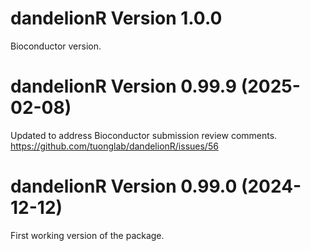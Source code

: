 # dandelionR Version 1.0.0

Bioconductor version.

# dandelionR Version 0.99.9 (2025-02-08)

Updated to address Bioconductor submission review comments.
https://github.com/tuonglab/dandelionR/issues/56

# dandelionR Version 0.99.0 (2024-12-12)

First working version of the package.
